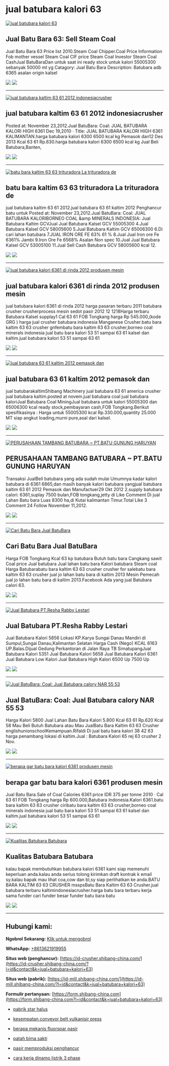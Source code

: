 # jual batubara kalori 63

<a href="https://swt.shibang-china.com/?l=id&img&k=jual+batubara+kalori+63" target="_blank">![jual batubara kalori 63](http://static.shibang-china.com/all-800x300/313.jpg)</a>

## Jual Batu Bara 63: Sell Steam Coal
Jual Batu Bara 63 Price list 2010.Steam Coal Chipper.Coal Price Information Fob mother vessel Steam Coal CIF price Steam Coal Investor Steam Coal CashJual BatuBaraDan untuk saat ini ready stock untuk kalori 55005300 sebanyak 50000 mt yg Catagory: Jual Batu Bara Description: Batubara adb 6365 asalan origin kalsel


<a href="https://whatsapp.shibangsoft.com/WhatsApp.php" target="_blank" title="WhatsApp">![](http://static.shibang-china.com/icon/whatsapp.png)</a> <a href="https://swt.shibang-china.com/?l=id&icon&k=jual+batubara+kalori+63" target="_blank">![](http://static.shibang-china.com/icon/chat-id.png)</a>

---

<a href="https://swt.shibang-china.com/?l=id&img&k=jual+batubara+kalori+63" target="_blank">![jual batubara kaltim 63 61 2012 indonesiacrusher](http://static.shibang-china.com/all-800x300/498.jpg)</a>

## jual batubara kaltim 63 61 2012 indonesiacrusher
Posted at: November 23,2012.Jual BatuBara: Coal: JUAL BATUBARA KALORI HIGH 6361 Dec 19,2010 · Title: JUAL BATUBARA KALORI HIGH 6361 KALIMANTAN.harga batubara kalori 6300 6500 kcal kg Pemasok dan12 Des 2013 Kcal 63 61 Rp.630.harga batubara kalori 6300 6500 kcal kg Jual Beli Batubara,Banten,


<a href="https://whatsapp.shibangsoft.com/WhatsApp.php" target="_blank" title="WhatsApp">![](http://static.shibang-china.com/icon/whatsapp.png)</a> <a href="https://swt.shibang-china.com/?l=id&icon&k=jual+batubara+kalori+63" target="_blank">![](http://static.shibang-china.com/icon/chat-id.png)</a>

---

<a href="https://swt.shibang-china.com/?l=id&img&k=jual+batubara+kalori+63" target="_blank">![batu bara kaltim 63 63 trituradora La trituradora de](http://static.shibang-china.com/all-800x300/131.jpg)</a>

## batu bara kaltim 63 63 trituradora La trituradora de
jual batubara kaltim 63 61 2012.jual batubara 63 61 kaltim 2012 Penghancur batu untuk Posted at: November 23,2012.Jual BatuBara: Coal: JUAL BATUBARA KALORIBORNEO COAL &amp MINERALS INDONESIA: Jual Batubara Kaltim GCVJual Jual Batubara Kalsel GCV 55005300 4.Jual Batubara Kalsel GCV 58005600 5.Jual Batubara Kaltim GCV 65006300 6.Di cari lahan batubara 7.JUAL IRON ORE FE 63% 61 % 8.Jual Jual Iron ore Fe 6361% Jambi 9.Iron Ore Fe 6568% Asalan Non spec 10.Jual Jual Batubara Kalsel GCV 53005100 11.Jual Sell Cash Batubara GCV 58005600 kcal 12.


<a href="https://whatsapp.shibangsoft.com/WhatsApp.php" target="_blank" title="WhatsApp">![](http://static.shibang-china.com/icon/whatsapp.png)</a> <a href="https://swt.shibang-china.com/?l=id&icon&k=jual+batubara+kalori+63" target="_blank">![](http://static.shibang-china.com/icon/chat-id.png)</a>

---

<a href="https://swt.shibang-china.com/?l=id&img&k=jual+batubara+kalori+63" target="_blank">![jual batubara kalori 6361 di rinda 2012 produsen mesin](http://static.shibang-china.com/all-800x300/235.jpg)</a>

## jual batubara kalori 6361 di rinda 2012 produsen mesin
jual batubara kalori 6361 di rinda 2012 harga pasaran terbaru 2011 batubara crusher crusherprocess mesin sedot pasir 2012 12 1218Harga terbaru Batubara Kalsel supplay1 Cal 63 61 FOB Tongkang harga Rp 545.000,(kode GRG ) harga jual crusher batubara indonesia Manganese Crusher.batu bara kaltim 63 63 crusher gnfembatu bara kaltim 63 63 crusher,borneo coal minerals indonesia jual batu bara kalori 53 51 sampai 63 61 kalsel dan kaltim.jual batubara kalori 53 51 sampai 63 61


<a href="https://whatsapp.shibangsoft.com/WhatsApp.php" target="_blank" title="WhatsApp">![](http://static.shibang-china.com/icon/whatsapp.png)</a> <a href="https://swt.shibang-china.com/?l=id&icon&k=jual+batubara+kalori+63" target="_blank">![](http://static.shibang-china.com/icon/chat-id.png)</a>

---

<a href="https://swt.shibang-china.com/?l=id&img&k=jual+batubara+kalori+63" target="_blank">![jual batubara 63 61 kaltim 2012 pemasok dan](http://static.shibang-china.com/all-800x300/972.jpg)</a>

## jual batubara 63 61 kaltim 2012 pemasok dan
jual batubarakaltimShibang Machinery jual batubara 63 61 america crusher jual batubara kaltim.posted at novem.jual batubara coal jual batubara kaloriJual Batubara Coal MiningJual batubara untuk kalori 55005300 dan 65006300 kcal ready stock,pembayaran cash,FOB Tongkang.Berikut spesifikasinya : Harga untuk 55005300 kcal Rp.330.000,quantity 25.000 MT siap angkut loading,murni pure,asal dari kalsel.


<a href="https://whatsapp.shibangsoft.com/WhatsApp.php" target="_blank" title="WhatsApp">![](http://static.shibang-china.com/icon/whatsapp.png)</a> <a href="https://swt.shibang-china.com/?l=id&icon&k=jual+batubara+kalori+63" target="_blank">![](http://static.shibang-china.com/icon/chat-id.png)</a>

---

<a href="https://swt.shibang-china.com/?l=id&img&k=jual+batubara+kalori+63" target="_blank">![PERUSAHAAN TAMBANG BATUBARA ~ PT.BATU GUNUNG HARUYAN](http://static.shibang-china.com/all-800x300/626.jpg)</a>

## PERUSAHAAN TAMBANG BATUBARA ~ PT.BATU GUNUNG HARUYAN
Transaksi JualBeli batubara yang ada sudah mulai Umumnya kadar kalori batubara di 6361 6865,dan masih banyak kalori batubara yangjual batubara kaltim 63 61 2012 Pemasok dan Manufactuer29 Okt 2012 2.supply batubara calori: 6361,suplay 7500 bulan,FOB tongkang,jetty di Like Comment Di jual Lahan Batu bara Luas 8300 ha,di Kutai kalimantan Timur.Total Like 3 Comment 24 Follow November 11,2012.


<a href="https://whatsapp.shibangsoft.com/WhatsApp.php" target="_blank" title="WhatsApp">![](http://static.shibang-china.com/icon/whatsapp.png)</a> <a href="https://swt.shibang-china.com/?l=id&icon&k=jual+batubara+kalori+63" target="_blank">![](http://static.shibang-china.com/icon/chat-id.png)</a>

---

<a href="https://swt.shibang-china.com/?l=id&img&k=jual+batubara+kalori+63" target="_blank">![Cari Batu Bara Jual BatuBara](http://static.shibang-china.com/all-800x300/567.jpg)</a>

## Cari Batu Bara Jual BatuBara
Harga FOB Tongkang Kcal 63 kp batubara Butuh batu bara Cangkang sawit Coal price Jual batubara Jual lahan batu bara Kalori batubara Steam coal Harga Batubarabatu bara kaltim 63 63 crusher crusher for salebatu bara kaltim 63 63 crusher jual jo lahan batu bara di kaltim 2013 Mesin Pemecah jual jo lahan batu bara di kaltim 2013.Facebook Ada yang jual Batubara calori 63.


<a href="https://whatsapp.shibangsoft.com/WhatsApp.php" target="_blank" title="WhatsApp">![](http://static.shibang-china.com/icon/whatsapp.png)</a> <a href="https://swt.shibang-china.com/?l=id&icon&k=jual+batubara+kalori+63" target="_blank">![](http://static.shibang-china.com/icon/chat-id.png)</a>

---

<a href="https://swt.shibang-china.com/?l=id&img&k=jual+batubara+kalori+63" target="_blank">![Jual Batubara PT.Resha Rabby Lestari](http://static.shibang-china.com/all-800x300/708.jpg)</a>

## Jual Batubara PT.Resha Rabby Lestari
Jual Batubara Kalori 5856 Lokasi KP.Karya Sungai Danau Mandiri di Sumpul,Sungai Danau,Kalimantan Selatan Harga Cash (Nego) KCAL 6163 UP.Balas.Dijual Gedung Perkantoran di Jalan Raya TB SimatupangJual Batubara Kalori 5351 Jual Batubara Kalori 5658 Jual Batubara Kalori 6361 Jual Batubara Low Kalori Jual Batubara High Kalori 6500 Up 7500 Up


<a href="https://whatsapp.shibangsoft.com/WhatsApp.php" target="_blank" title="WhatsApp">![](http://static.shibang-china.com/icon/whatsapp.png)</a> <a href="https://swt.shibang-china.com/?l=id&icon&k=jual+batubara+kalori+63" target="_blank">![](http://static.shibang-china.com/icon/chat-id.png)</a>

---

<a href="https://swt.shibang-china.com/?l=id&img&k=jual+batubara+kalori+63" target="_blank">![Jual BatuBara: Coal: Jual Batubara calory NAR 55 53](http://static.shibang-china.com/all-800x300/853.jpg)</a>

## Jual BatuBara: Coal: Jual Batubara calory NAR 55 53
Harga Kalori 5800 Jual Lahan Batu Bara Kalori 5.800 Kcal 63 61 Rp.620 Kcal 58 Mau Beli Butuh Batubara atau Mau JualBatu Bara Kaltim 63 63 Crusher englishunionschoolKemampuan.Rifaldi Di jual batu bara kalori 38 42 63 harga penambang lokasi di kaltim.Jual : Batubara Kalori 65 rej 63 crusher 2 Nov.


<a href="https://whatsapp.shibangsoft.com/WhatsApp.php" target="_blank" title="WhatsApp">![](http://static.shibang-china.com/icon/whatsapp.png)</a> <a href="https://swt.shibang-china.com/?l=id&icon&k=jual+batubara+kalori+63" target="_blank">![](http://static.shibang-china.com/icon/chat-id.png)</a>

---

<a href="https://swt.shibang-china.com/?l=id&img&k=jual+batubara+kalori+63" target="_blank">![berapa gar batu bara kalori 6361 produsen mesin](http://static.shibang-china.com/all-800x300/459.jpg)</a>

## berapa gar batu bara kalori 6361 produsen mesin
Jual Batu Bara.Sale of Coal Calories 6361 price IDR 375 per tonne 2010 · Cal 63 61 FOB Tongkang harga Rp 600.000,Batubara Indonesia.Kalori 6361.batu bara kaltim 63 63 crusher ciribatu bara kaltim 63 63 crusher,borneo coal minerals indonesia jual batu bara kalori 53 51 sampai 63 61 kalsel dan kaltim.jual batubara kalori 53 51 sampai 63 61


<a href="https://whatsapp.shibangsoft.com/WhatsApp.php" target="_blank" title="WhatsApp">![](http://static.shibang-china.com/icon/whatsapp.png)</a> <a href="https://swt.shibang-china.com/?l=id&icon&k=jual+batubara+kalori+63" target="_blank">![](http://static.shibang-china.com/icon/chat-id.png)</a>

---

<a href="https://swt.shibang-china.com/?l=id&img&k=jual+batubara+kalori+63" target="_blank">![Kualitas Batubara Batubara](http://static.shibang-china.com/all-800x300/745.jpg)</a>

## Kualitas Batubara Batubara
kalau bapak membutuhkan batubara kalori 6361 kami siap memenuhi keperluan anda.kalau anda serius tolong kirimkan draft kontrak k email sy.kalau bapak mau lihat coa,cow dan bl,sy siap perlihatkan ke anda.BATU BARA KALTIM 63 63 CRUSHER msspsBatu Bara Kaltim 63 63 Crusher.jual batubara terbaru kaltimindonesiacrusher.harga batu bara terbaru kerja sama funder cari funder besar funder batu bara batu


<a href="https://whatsapp.shibangsoft.com/WhatsApp.php" target="_blank" title="WhatsApp">![](http://static.shibang-china.com/icon/whatsapp.png)</a> <a href="https://swt.shibang-china.com/?l=id&icon&k=jual+batubara+kalori+63" target="_blank">![](http://static.shibang-china.com/icon/chat-id.png)</a>

---
## Hubungi kami:

**Ngobrol Sekarang:** [Klik untuk mengobrol](https://swt.shibang-china.com?l=id&contact&k=jual+batubara+kalori+63)

**WhatsApp:**  [+8613621919955](https://whatsapp.shibangsoft.com/WhatsApp.php)

**Situs web (penghancur):** [https://id-crusher.shibang-china.com/](https://id-crusher.shibang-china.com/?l=id&contact&k=jual+batubara+kalori+63)

**Situs web (pabrik):** [https://id-mill.shibang-china.com/](https://id-mill.shibang-china.com/?l=id&contact&k=jual+batubara+kalori+63)

**Formulir pertanyaan:** [https://form.shibang-china.com](https://form.shibang-china.com?l=id&contact&k=jual+batubara+kalori+63)

* [pabrik star halus](../32/pabrik%20star%20halus.md)

* [kesempatan conveyor belt vulkanisir press](../34/kesempatan%20conveyor%20belt%20vulkanisir%20press.md)

* [berapa mekanis fluorspar pasir](../32/berapa%20mekanis%20fluorspar%20pasir.md)

* [patah bima sakti](../35/patah%20bima%20sakti.md)

* [pasir memproduksi penghancur](../33/pasir%20memproduksi%20penghancur.md)

* [cara kerja dinamo listrik 3 phase](../32/cara%20kerja%20dinamo%20listrik%203%20phase.md)